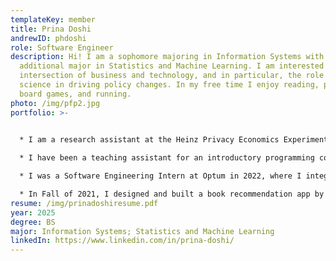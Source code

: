 ```yaml
---
templateKey: member
title: Prina Doshi
andrewID: phdoshi
role: Software Engineer
description: Hi! I am a sophomore majoring in Information Systems with an
  additional major in Statistics and Machine Learning. I am interested in the
  intersection of business and technology, and in particular, the role of data
  science in driving policy changes. In my free time I enjoy reading, playing
  board games, and running.
photo: /img/pfp2.jpg
portfolio: >-
  

  * I﻿ am a research assistant at the Heinz Privacy Economics Experiments Lab where I help develop browser and email extensions to study the impact of ad-blocking on user purchasing.

  * I﻿ have been a teaching assistant for an introductory programming course for 3 semesters, where I teach recitations, hold office hours, and manage student extensions and absences. 

  * I﻿ was a Software Engineering Intern at Optum in 2022, where I integrated in-house design system with external front-end platforms to automate visual regression testing.

  * I﻿n Fall of 2021, I designed and built a book recommendation app by implementing a user-user collaborative filtering algorithm from scratch, web-scraping user reviews, and developing a user-interface.
resume: /img/prinadoshiresume.pdf
year: 2025
degree: BS
major: Information Systems; Statistics and Machine Learning
linkedIn: https://www.linkedin.com/in/prina-doshi/
---
```

